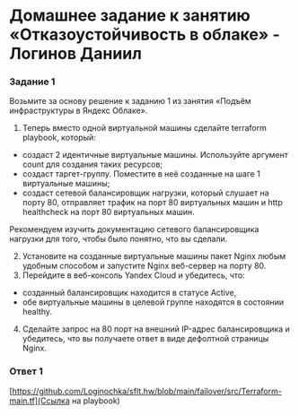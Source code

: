 # Домашнее задание к занятию «Отказоустойчивость в облаке» - Логинов Даниил

### Задание 1 

Возьмите за основу решение к заданию 1 из занятия «Подъём инфраструктуры в Яндекс Облаке».

1. Теперь вместо одной виртуальной машины сделайте terraform playbook, который:
 * создаст 2 идентичные виртуальные машины. Используйте аргумент count для создания таких ресурсов;
 * создаст таргет-группу. Поместите в неё созданные на шаге 1 виртуальные машины;
 * создаст сетевой балансировщик нагрузки, который слушает на порту 80, отправляет трафик на порт 80 виртуальных машин и http healthcheck на порт 80 виртуальных машин.

Рекомендуем изучить документацию сетевого балансировщика нагрузки для того, чтобы было понятно, что вы сделали.

2. Установите на созданные виртуальные машины пакет Nginx любым удобным способом и запустите Nginx веб-сервер на порту 80.
3. Перейдите в веб-консоль Yandex Cloud и убедитесь, что:
 *  созданный балансировщик находится в статусе Active,
 *  обе виртуальные машины в целевой группе находятся в состоянии healthy.
4. Сделайте запрос на 80 порт на внешний IP-адрес балансировщика и убедитесь, что вы получаете ответ в виде дефолтной страницы Nginx.

### Ответ 1

[https://github.com/Loginochka/sflt.hw/blob/main/failover/src/Terraform-main.tf](Ссылка на playbook)